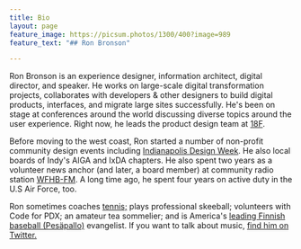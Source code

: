 ```yaml
---
title: Bio
layout: page
feature_image: https://picsum.photos/1300/400?image=989
feature_text: "## Ron Bronson"

---
```

Ron Bronson is an experience designer, information architect, digital director, and speaker. He works on large-scale digital transformation projects, collaborates with developers & other designers to build digital products, interfaces, and migrate large sites successfully. He's been on stage at conferences around the world discussing diverse topics around the user experience. Right now, he leads the product design team at [18F](http://18f.gsa.gov/).  
  
Before moving to the west coast, Ron started a number of non-profit community design events including [Indianapolis Design Week](http://indydesignweek.com/). He also local boards of Indy's AIGA and IxDA chapters. He also spent two years as a volunteer news anchor (and later, a board member) at community radio station [WFHB-FM](http://wfhb.org/). A long time ago, he spent four years on active duty in the U.S Air Force, too.  
  
Ron sometimes coaches [tennis;](https://ronbronson.com/tennis.html) plays professional skeeball; volunteers with Code for PDX; an amateur tea sommelier; and is America's [leading Finnish baseball (Pesäpallo)](https://twitter.com/ronbronson/status/1167995626342141953) evangelist. If you want to talk about music, [find him on Twitter.](http://twitter.com/ronbronson)